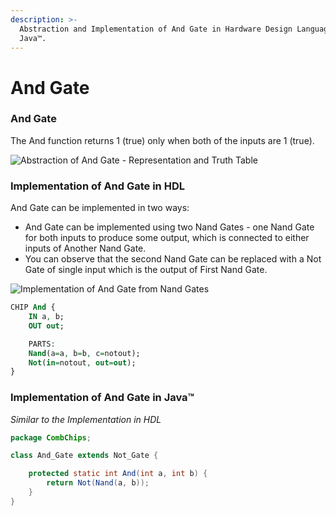 ```yaml
---
description: >-
  Abstraction and Implementation of And Gate in Hardware Design Language and
  Java™.
---
```


# And Gate

### And Gate

The And function returns 1 (true) only when both of the inputs are 1 (true).

![Abstraction of And Gate - Representation and Truth Table](https://www.allaboutcircuits.com/uploads/articles/two-input-and-gate-truth-table.jpg)

### Implementation of And Gate in HDL

And Gate can be implemented in two ways:

* And Gate can be implemented using two Nand Gates - one Nand Gate for both inputs to produce some output, which is connected to either inputs of Another Nand Gate.
* You can observe that the second Nand Gate can be replaced with a Not Gate of single input which is the output of First Nand Gate.

![Implementation of And Gate from Nand Gates](https://www.learningaboutelectronics.com/images/AND-gate-from-NAND-gates.png)

```vhdl
CHIP And {
    IN a, b;
    OUT out;

    PARTS:
    Nand(a=a, b=b, c=notout);
    Not(in=notout, out=out);
}
```

### Implementation of And Gate in Java™

_Similar to the Implementation in HDL_

```java
package CombChips;

class And_Gate extends Not_Gate {

    protected static int And(int a, int b) {
        return Not(Nand(a, b));
    }
}
```
